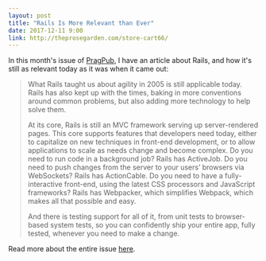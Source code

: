 ```yaml
---
layout: post
title: "Rails Is More Relevant than Ever"
date: 2017-12-11 9:00
link: http://theprosegarden.com/store-cart66/
---
```


In this month's issue of [PragPub][pragpub], I have an article about Rails, and how it's still as relevant today as it was when
it came out:

> What Rails taught us about agility in 2005 is still applicable today. Rails has also kept up with the times, baking in more conventions around common problems, but also adding more technology to help solve them.
> 
>  At its core, Rails is still an MVC framework serving up server-rendered pages.  This core supports features that developers need today, either to capitalize on new techniques in front-end development, or to allow applications to scale as needs change and become complex. Do you need to run code in a background job? Rails has ActiveJob. Do you need to push changes from the server to your users’ browsers via WebSockets? Rails has ActionCable. Do you need to have a fully-interactive front-end, using the latest CSS processors and JavaScript frameworks? Rails has Webpacker, which simplifies Webpack, which makes all that possible and easy.
>
> And there is testing support for all of it, from unit tests to browser-based system tests, so you can confidently ship your entire app, fully tested, whenever you need to make a change.

Read more about the entire issue [here](http://theprosegarden.com/contents-of-recent-issues/#12-17).

[pragpub]: https://theprosegarden.com/
